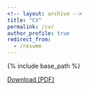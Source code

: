 ```yaml
---
<!-- layout: archive -->
title: "CV"
permalink: /cv/
author_profile: true
redirect_from:
  - /resume
---
```


{% include base_path %}

[Download [PDF]](http://lin-j.github.io/CV_LinJie_2021.pdf)
